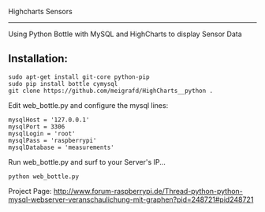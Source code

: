 Highcharts Sensors
****************************************************

Using Python Bottle with MySQL and HighCharts to display Sensor Data


Installation:
--------

```
sudo apt-get install git-core python-pip
sudo pip install bottle cymysql
git clone https://github.com/meigrafd/HighCharts__python .
```

Edit web_bottle.py and configure the mysql lines:
```
mysqlHost = '127.0.0.1'
mysqlPort = 3306
mysqlLogin = 'root'
mysqlPass = 'raspberrypi'
mysqlDatabase = 'measurements'
```

Run web_bottle.py and surf to your Server's IP...
```
python web_bottle.py
```


Project Page: http://www.forum-raspberrypi.de/Thread-python-python-mysql-webserver-veranschaulichung-mit-graphen?pid=248721#pid248721

